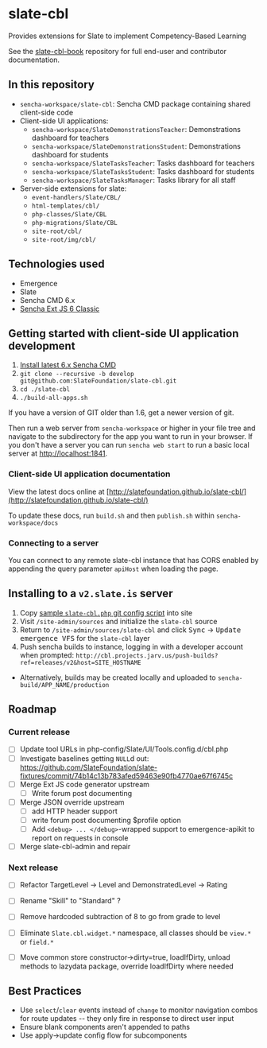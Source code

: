 slate-cbl
=========
Provides extensions for Slate to implement Competency-Based Learning

See the [slate-cbl-book](https://github.com/SlateFoundation/slate-cbl-book) repository
for full end-user and contributor documentation.

## In this repository
- `sencha-workspace/slate-cbl`: Sencha CMD package containing shared client-side code
- Client-side UI applications:
  - `sencha-workspace/SlateDemonstrationsTeacher`: Demonstrations dashboard for teachers
  - `sencha-workspace/SlateDemonstrationsStudent`: Demonstrations dashboard for students
  - `sencha-workspace/SlateTasksTeacher`: Tasks dashboard for teachers
  - `sencha-workspace/SlateTasksStudent`: Tasks dashboard for students
  - `sencha-workspace/SlateTasksManager`: Tasks library for all staff
- Server-side extensions for slate:
  - `event-handlers/Slate/CBL/`
  - `html-templates/cbl/`
  - `php-classes/Slate/CBL`
  - `php-migrations/Slate/CBL`
  - `site-root/cbl/`
  - `site-root/img/cbl/`


## Technologies used
- Emergence
- Slate
- Sencha CMD 6.x
- [Sencha Ext JS 6 Classic](http://docs.sencha.com/extjs/6.0/)


## Getting started with client-side UI application development
1. [Install latest 6.x Sencha CMD](https://www.sencha.com/products/extjs/cmd-download/)
2. `git clone --recursive -b develop git@github.com:SlateFoundation/slate-cbl.git`
3. `cd ./slate-cbl`
4. `./build-all-apps.sh`

If you have a version of GIT older than 1.6, get a newer version of git.

Then run a web server from `sencha-workspace` or higher in your file tree and navigate to the subdirectory for the app you want to run in your browser. If you don't have a server you can run `sencha web start`
to run a basic local server at [http://localhost:1841](http://localhost:1841).

### Client-side UI application documentation

View the latest docs online at [http://slatefoundation.github.io/slate-cbl/](http://slatefoundation.github.io/slate-cbl/)

To update these docs, run `build.sh` and then `publish.sh` within `sencha-workspace/docs`

### Connecting to a server
You can connect to any remote slate-cbl instance that has CORS enabled by appending the query
parameter `apiHost` when loading the page.


## Installing to a `v2.slate.is` server
1. Copy [sample `slate-cbl.php` git config script](https://github.com/SlateFoundation/slate-cbl/blob/releases/v2/php-config/Git.config.d/slate-cbl.php) into site
2. Visit `/site-admin/sources` and initialize the `slate-cbl` source
3. Return to `/site-admin/sources/slate-cbl` and click <kbd>Sync</kbd> → <kbd>Update emergence VFS</kbd> for the `slate-cbl` layer
4. Push sencha builds to instance, logging in with a developer account when prompted: `http://cbl.projects.jarv.us/push-builds?ref=releases/v2&host=SITE_HOSTNAME`
  - Alternatively, builds may be created locally and uploaded to `sencha-build/APP_NAME/production`

## Roadmap

### Current release

- [ ] Update tool URLs in php-config/Slate/UI/Tools.config.d/cbl.php
- [ ] Investigate baselines getting `NULL`d out: https://github.com/SlateFoundation/slate-fixtures/commit/74b14c13b783afed59463e90fb4770ae67f6745c
- [ ] Merge Ext JS code generator upstream
  - [ ] Write forum post documenting
- [ ] Merge JSON override upstream
  - [ ] add HTTP header support
  - [ ] write forum post documenting $profile option
  - [ ] Add `<debug> ... </debug>`-wrapped support to emergence-apikit to report on requests in console
- [ ] Merge slate-cbl-admin and repair

### Next release

- [ ] Refactor TargetLevel -> Level and DemonstratedLevel -> Rating
- [ ] Rename "Skill" to "Standard" ?
- [ ] Remove hardcoded subtraction of 8 to go from grade to level
- [ ] Eliminate `Slate.cbl.widget.*` namespace, all classes should be `view.*` or `field.*`
- [ ] Move common store constructor->dirty=true, loadIfDirty, unload methods to lazydata package, override loadIfDirty where needed


## Best Practices

- Use `select`/`clear` events instead of `change` to monitor navigation combos for route updates -- they only fire in response to direct user input
- Ensure blank components aren't appended to paths
- Use apply->update config flow for subcomponents